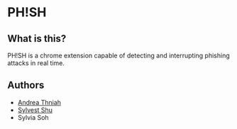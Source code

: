 # PH!SH

## What is this?

PH!SH is a chrome extension capable of detecting and interrupting phishing attacks in real time.

## Authors

- [Andrea Thniah](https://github.com/andreathniah)
- [Sylvest Shu](https://github.com/sylvestshu)
- Sylvia Soh
